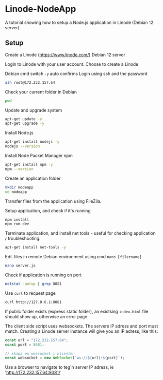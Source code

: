 # Linode-NodeApp

A tutorial showing how to setup a Node.js application in Linode (Debian 12 server). 


## Setup

Create a Linode (https://www.linode.com/) Debian 12 server

Login to Linode with your user account. Choose to create a Linode 


Debian cmd switch `-y` auto confirms 
Login using ssh and the password

```bash
ssh root@172.232.157.64
```

Check your current folder in Debian

```bash
pwd
```

Update and upgrade system

```bash
apt-get update -y
apt-get upgrade -y
```

Install Node.js

```bash
apt-get install nodejs -y
nodejs --version
```
<!-- 18 -->

Install Node Packet Manager npm 

```bash
apt-get install npm -y
npm --version
```
<!-- 9 -->

Create an application folder

<!-- create node app -->
```bash
mkdir nodeapp
cd nodeapp
```

Transfer files from the application using FileZila.

Setup application, and check if it's running

```bash
npm install
npm run dev
```

Terminate application, and install net tools - useful for checking application / troubleshooting.

```bash
apt-get install net-tools -y
```

Edit files in remote Debian environment using cmd `nano [filername]`

```bash
nano server.js
```


Check if application is running on port

```bash
netstat -antup | grep 8081
```

Use `curl` to request page

```bash 
curl http://127.0.0.1:8081
```

If public folder exists (express static folder), an existsing `index.html` file should show up, otherwise an error page 
<!-- folder public, scripts -->

The client side script uses websockets. The servers IP adress and port must match. Creating a Linode server instance will give you an IP adress, like this:

```js
const url = "172.232.157.64"; 
const port = 8081;

// skapa en websocket i klienten
const websocket = new WebSocket(`ws://${url}:${port}`);
```



Use a browser to navigate to teg´h server IP adress, ie 'http://172.232.157.64:8081/'


